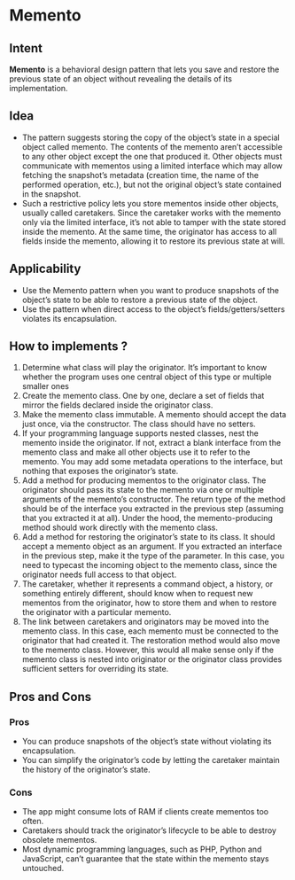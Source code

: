 # Memento
## Intent
**Memento** is a behavioral design pattern that lets you save and restore the previous state of an object without revealing the details of its implementation.
## Idea
- The pattern suggests storing the copy of the object’s state in a special object called memento. The contents of the memento aren’t accessible to any other object except the one that produced it. Other objects must communicate with mementos using a limited interface which may allow fetching the snapshot’s metadata (creation time, the name of the performed operation, etc.), but not the original object’s state contained in the snapshot.
- Such a restrictive policy lets you store mementos inside other objects, usually called caretakers. Since the caretaker works with the memento only via the limited interface, it’s not able to tamper with the state stored inside the memento. At the same time, the originator has access to all fields inside the memento, allowing it to restore its previous state at will.
## Applicability
- Use the Memento pattern when you want to produce snapshots of the object’s state to be able to restore a previous state of the object.
- Use the pattern when direct access to the object’s fields/getters/setters violates its encapsulation.
## How to implements ?
1. Determine what class will play the originator. It’s important to know whether the program uses one central object of this type or multiple smaller ones
2. Create the memento class. One by one, declare a set of fields that mirror the fields declared inside the originator class.
3. Make the memento class immutable. A memento should accept the data just once, via the constructor. The class should have no setters.
4. If your programming language supports nested classes, nest the memento inside the originator. If not, extract a blank interface from the memento class and make all other objects use it to refer to the memento. You may add some metadata operations to the interface, but nothing that exposes the originator’s state.
5. Add a method for producing mementos to the originator class. The originator should pass its state to the memento via one or multiple arguments of the memento’s constructor.
    The return type of the method should be of the interface you extracted in the previous step (assuming that you extracted it at all). Under the hood, the memento-producing method should work directly with the memento class.
6. Add a method for restoring the originator’s state to its class. It should accept a memento object as an argument. If you extracted an interface in the previous step, make it the type of the parameter. In this case, you need to typecast the incoming object to the memento class, since the originator needs full access to that object.
7. The caretaker, whether it represents a command object, a history, or something entirely different, should know when to request new mementos from the originator, how to store them and when to restore the originator with a particular memento.
8. The link between caretakers and originators may be moved into the memento class. In this case, each memento must be connected to the originator that had created it. The restoration method would also move to the memento class. However, this would all make sense only if the memento class is nested into originator or the originator class provides sufficient setters for overriding its state.
## Pros and Cons
### Pros
- You can produce snapshots of the object’s state without violating its encapsulation.
- You can simplify the originator’s code by letting the caretaker maintain the history of the originator’s state.
### Cons
- The app might consume lots of RAM if clients create mementos too often.
- Caretakers should track the originator’s lifecycle to be able to destroy obsolete mementos.
- Most dynamic programming languages, such as PHP, Python and JavaScript, can’t guarantee that the state within the memento stays untouched.
